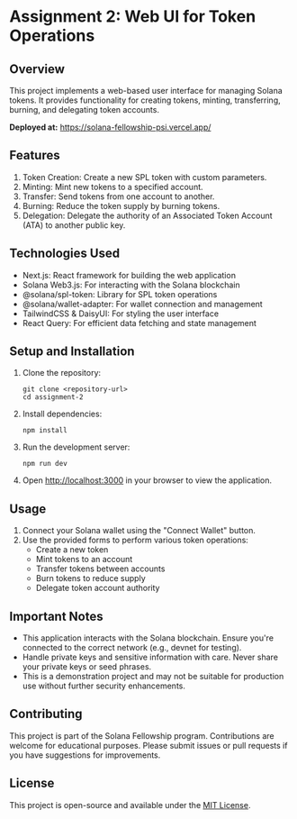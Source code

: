 # Assignment 2: Web UI for Token Operations

## Overview

This project implements a web-based user interface for managing Solana tokens. It provides functionality for creating tokens, minting, transferring, burning, and delegating token accounts.

**Deployed at:** https://solana-fellowship-psi.vercel.app/

## Features

1. Token Creation: Create a new SPL token with custom parameters.
2. Minting: Mint new tokens to a specified account.
3. Transfer: Send tokens from one account to another.
4. Burning: Reduce the token supply by burning tokens.
5. Delegation: Delegate the authority of an Associated Token Account (ATA) to another public key.

## Technologies Used

- Next.js: React framework for building the web application
- Solana Web3.js: For interacting with the Solana blockchain
- @solana/spl-token: Library for SPL token operations
- @solana/wallet-adapter: For wallet connection and management
- TailwindCSS & DaisyUI: For styling the user interface
- React Query: For efficient data fetching and state management

## Setup and Installation

1. Clone the repository:
   ```
   git clone <repository-url>
   cd assignment-2
   ```

2. Install dependencies:
   ```
   npm install
   ```

3. Run the development server:
   ```
   npm run dev
   ```

4. Open [http://localhost:3000](http://localhost:3000) in your browser to view the application.

## Usage

1. Connect your Solana wallet using the "Connect Wallet" button.
2. Use the provided forms to perform various token operations:
   - Create a new token
   - Mint tokens to an account
   - Transfer tokens between accounts
   - Burn tokens to reduce supply
   - Delegate token account authority

## Important Notes

- This application interacts with the Solana blockchain. Ensure you're connected to the correct network (e.g., devnet for testing).
- Handle private keys and sensitive information with care. Never share your private keys or seed phrases.
- This is a demonstration project and may not be suitable for production use without further security enhancements.

## Contributing

This project is part of the Solana Fellowship program. Contributions are welcome for educational purposes. Please submit issues or pull requests if you have suggestions for improvements.

## License

This project is open-source and available under the [MIT License](LICENSE).
